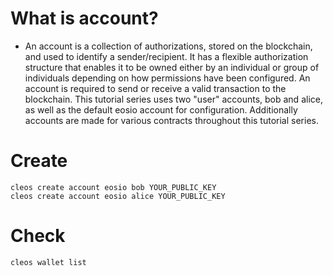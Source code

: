 # What is account?

- An account is a collection of authorizations, stored on the blockchain, and used to identify a sender/recipient. It has a flexible authorization structure that enables it to be owned either by an individual or group of individuals depending on how permissions have been configured. An account is required to send or receive a valid transaction to the blockchain. This tutorial series uses two "user" accounts, bob and alice, as well as the default eosio account for configuration. Additionally accounts are made for various contracts throughout this tutorial series.

# Create

```
cleos create account eosio bob YOUR_PUBLIC_KEY 
cleos create account eosio alice YOUR_PUBLIC_KEY
```

# Check

```
cleos wallet list
```

